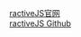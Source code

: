 






[ractiveJS官网](https://ractive.js.org/)  
[ractiveJS Github](https://github.com/ractivejs/ractive)  




